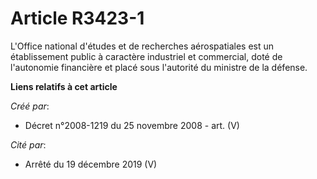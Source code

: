 # Article R3423-1

L'Office national d'études et de recherches aérospatiales est un établissement public à caractère industriel et commercial,
doté de l'autonomie financière et placé sous l'autorité du ministre de la défense.

**Liens relatifs à cet article**

_Créé par_:

  - Décret n°2008-1219 du 25 novembre 2008 - art. (V)

_Cité par_:

  - Arrêté du 19 décembre 2019 (V)
